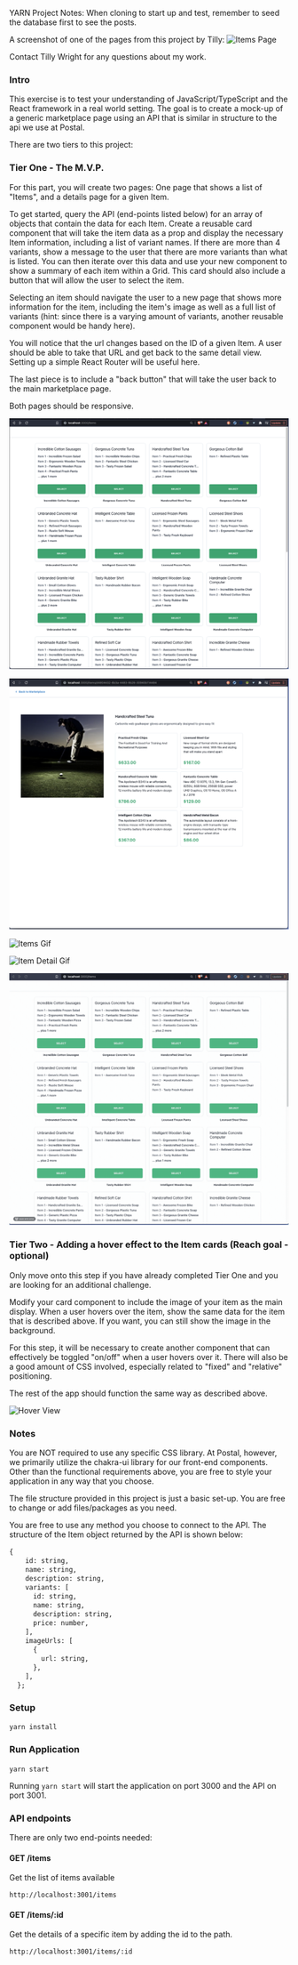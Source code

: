 YARN Project Notes:
When cloning to start up and test, remember to seed the database first to see the posts.

A screenshot of one of the pages from this project by Tilly:
![Items Page](https://res.cloudinary.com/ninjaspacecontent/image/upload/c_thumb,w_200,g_face/v1643605036/tier2_completion_xzvlru.png) [](https://res.cloudinary.com/ninjaspacecontent/image/upload/c_thumb,w_200,g_face/v1643605036/tier2_completion_xzvlru.png)

Contact Tilly Wright for any questions about my work.

### Intro

This exercise is to test your understanding of JavaScript/TypeScript and the React framework in a real world setting. The goal is to create a mock-up of a generic marketplace page using an API that is similar in structure to the api we use at Postal.

There are two tiers to this project:

### Tier One - The M.V.P.

For this part, you will create two pages: One page that shows a list of "Items", and a details page for a given Item.

To get started, query the API (end-points listed below) for an array of objects that contain the data for each Item. Create a reusable card component that will take the item data as a prop and display the necessary Item information, including a list of variant names. If there are more than 4 variants, show a message to the user that there are more variants than what is listed. You can then iterate over this data and use your new component to show a summary of each item within a Grid. This card should also include a button that will allow the user to select the item.

Selecting an item should navigate the user to a new page that shows more information for the item, including the item's image as well as a full list of variants (hint: since there is a varying amount of variants, another reusable component would be handy here).

You will notice that the url changes based on the ID of a given Item. A user should be able to take that URL and get back to the same detail view. Setting up a simple React Router will be useful here.

The last piece is to include a "back button" that will take the user back to the main marketplace page.

Both pages should be responsive.

![Items Page](assets/tierOne-items.png) [](assets/tierOne-items.png)

![Item Detail Page](assets/tierOne-detail.png) [](assets/tierOne-detail.png)

![Items Gif](assets/itemPage.gif) [](assets/itemPage.gif)

![Item Detail Gif](assets/detailPage.gif) [](assets/detailPage.gif)

![Navigation](assets/navigation.gif) [](assets/navigation.gif)

### Tier Two - Adding a hover effect to the Item cards (Reach goal - optional)

Only move onto this step if you have already completed Tier One and you are looking for an additional challenge.

Modify your card component to include the image of your item as the main display. When a user hovers over the item, show the same data for the item that is described above. If you want, you can still show the image in the background.

For this step, it will be necessary to create another component that can effectively be toggled "on/off" when a user hovers over it. There will also be a good amount of CSS involved, especially related to "fixed" and "relative" positioning.

The rest of the app should function the same way as described above.

![Hover View](assets/hoverView.gif) [](assets/hoverView.gif)

### Notes

You are NOT required to use any specific CSS library. At Postal, however, we primarily utilize the chakra-ui library for our front-end components. Other than the functional requirements above, you are free to style your application in any way that you choose.

The file structure provided in this project is just a basic set-up. You are free to change or add files/packages as you need.

You are free to use any method you choose to connect to the API. The structure of the Item object returned by the API is shown below:

```
{
    id: string,
    name: string,
    description: string,
    variants: [
      id: string,
      name: string,
      description: string,
      price: number,
    ],
    imageUrls: [
      {
        url: string,
      },
    ],
  };
```

### Setup

```
yarn install
```

### Run Application

```
yarn start
```

Running `yarn start` will start the application on port 3000 and the API on port 3001.

### API endpoints

There are only two end-points needed:

#### GET /items

Get the list of items available

```
http://localhost:3001/items
```

#### GET /items/:id

Get the details of a specific item by adding the id to the path.

```
http://localhost:3001/items/:id
```

